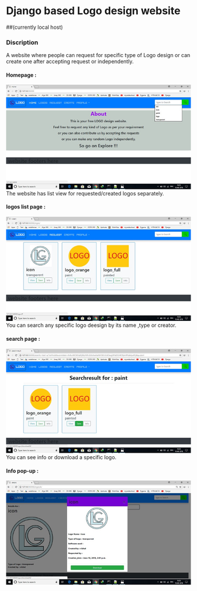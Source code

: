 # Django based Logo design website
##(currently local host)
### Discription
A website where people can request for specific type of Logo design or can create one after accepting request or independently.
#### Homepage :
![](https://github.com/vishalsingh077/django-website/raw/master/screenshot/1.jpg)
The website has list view for requested/created logos separately.
#### logos list page :
![](https://github.com/vishalsingh077/django-website/raw/master/screenshot/2.jpg)
 You can search any specific logo deesign by its name ,type or creator.
#### search page :
![](https://github.com/vishalsingh077/django-website/raw/master/screenshot/3.jpg)
 You can see info or download a specific logo.
#### Info pop-up :
![](https://github.com/vishalsingh077/django-website/raw/master/screenshot/4.jpg)
